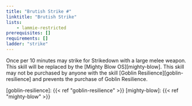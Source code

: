 ```yaml
---
title: "Brutish Strike #"
linktitle: "Brutish Strike"
lists:
    - lammie-restricted
prerequisites: []
requirements: []
ladder: "strike"
---
```

Once per 10 minutes may strike for Strikedown with a large melee weapon. This skill will be replaced by the [Mighty Blow OS][mighty-blow]. This skill may not be purchased by anyone with the skill [Goblin Resilience][goblin-resilience] and prevents the purchase of Goblin Resilience.

[goblin-resilience]: {{< ref "goblin-resilience" >}}
[mighty-blow]: {{< ref "mighty-blow" >}}